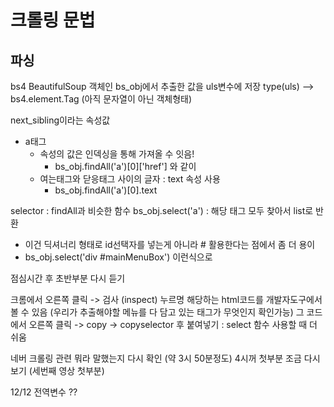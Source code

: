 # 크롤링 문법




## 파싱

bs4 BeautifulSoup 객체인 bs_obj에서 추출한 값을 uls변수에 저장 
type(uls) --> bs4.element.Tag (아직 문자열이 아닌 객체형태)

next_sibling이라는 속성값

- a태그
    - 속성의 값은 인덱싱을 통해 가져올 수 잇음!
      - bs_obj.findAll('a')[0]['href'] 와 같이 
    - 여는태그와 닫응태그 사이의 글자 : text 속성 사용 
      - bs_obj.findAll('a')[0].text


selector : findAll과 비슷한 함수
bs_obj.select('a') : 해당 태그 모두 찾아서 list로 반환 
- 이건 딕셔너리 형태로 id선택자를 넣는게 아니라 # 활용한다는 점에서 좀 더 용이 
- bs_obj.select('div #mainMenuBox') 이런식으로

점심시간 후 초반부분 다시 듣기 

크롬에서 오른쪽 클릭 -> 검사 (inspect) 누르명 해당하는 html코드를 개발자도구에서 볼 수 있음 (우리가 추출해야할 메뉴를 다 담고 있는 태그가 무엇인지 확인가능)
그 코드에서 오른쪽 클릭 -> copy -> copyselector 후 붙여넣기 : select 함수 사용할 때 더 쉬움 

네버 크롤링 관련 뭐라 말했는지 다시 확인 (약 3시 50분정도)
4시꺼 첫부분 조금 다시보기 (세번째 영상 첫부분)

12/12
전역변수 ?? 